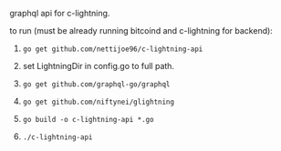 graphql api for c-lightning. 


to run (must be already running bitcoind and c-lightning for backend):

1. `go get github.com/nettijoe96/c-lightning-api`

2. set LightningDir in config.go to full path.

3. `go get github.com/graphql-go/graphql`

4. `go get github.com/niftynei/glightning`

5. `go build -o c-lightning-api *.go`

6. `./c-lightning-api`

